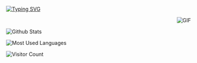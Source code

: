 <a href="https://git.io/typing-svg"><img src="https://readme-typing-svg.demolab.com?font=Bungee+Shade&size=32&pause=2000&color=0FF7D9&vCenter=true&width=650&lines=</ ----+Hyr1sky+There+!+---- />" alt="Typing SVG" /></a>

<div align="right">
    <img align="center" alt="GIF" src="https://raw.githubusercontent.com/JoeyBling/JoeyBling/master/pic/pusheencode.gif" />
</div>

![Github Stats](https://github-readme-stats.vercel.app/api?username=Hyr1sky&show_icons=true&theme=light&count_private=true)

![Most Used Languages](https://github-readme-stats.vercel.app/api/top-langs/?username=Hyr1sky&theme=light&layout=compact)

<!-- 访客计数 -->
![Visitor Count](https://profile-counter.glitch.me/Hyr1sky/count.svg)
